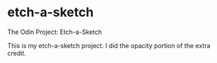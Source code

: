 # etch-a-sketch
The Odin Project: Etch-a-Sketch

This is my etch-a-sketch project. I did the opacity portion of the extra credit.
